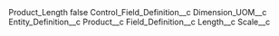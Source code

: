 <?xml version="1.0" encoding="UTF-8"?>
<CustomMetadata xmlns="http://soap.sforce.com/2006/04/metadata" xmlns:xsi="http://www.w3.org/2001/XMLSchema-instance" xmlns:xsd="http://www.w3.org/2001/XMLSchema">
    <label>Product_Length</label>
    <protected>false</protected>
    <values>
        <field>Control_Field_Definition__c</field>
        <value xsi:type="xsd:string">Dimension_UOM__c</value>
    </values>
    <values>
        <field>Entity_Definition__c</field>
        <value xsi:type="xsd:string">Product__c</value>
    </values>
    <values>
        <field>Field_Definition__c</field>
        <value xsi:type="xsd:string">Length__c</value>
    </values>
    <values>
        <field>Scale__c</field>
        <value xsi:nil="true"/>
    </values>
</CustomMetadata>
